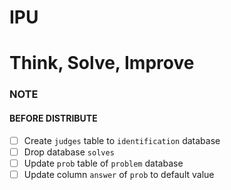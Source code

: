 # IPU

# Think, Solve, Improve

### NOTE
#### BEFORE DISTRIBUTE
- [ ] Create `judges` table to `identification` database
- [ ] Drop database `solves`
- [ ] Update `prob` table of `problem` database
- [ ] Update column `answer` of `prob` to default value
